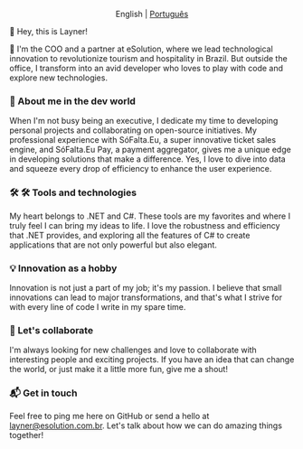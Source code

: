 <p align="center">
  <span>English</span> |
  <a href="https://github.com/LaynerClever/LaynerClever/tree/main/translations/en-us/README.md">Português</a>
</p>

👋 Hey, this is Layner!

🚀 I'm the COO and a partner at eSolution, where we lead technological innovation to revolutionize tourism and hospitality in Brazil. But outside the office, I transform into an avid developer who loves to play with code and explore new technologies.

### 🎢 About me in the dev world
When I'm not busy being an executive, I dedicate my time to developing personal projects and collaborating on open-source initiatives. My professional experience with SóFalta.Eu, a super innovative ticket sales engine, and SóFalta.Eu Pay, a payment aggregator, gives me a unique edge in developing solutions that make a difference. Yes, I love to dive into data and squeeze every drop of efficiency to enhance the user experience.

### 🛠️ 🛠️ Tools and technologies
My heart belongs to .NET and C#. These tools are my favorites and where I truly feel I can bring my ideas to life. I love the robustness and efficiency that .NET provides, and exploring all the features of C# to create applications that are not only powerful but also elegant.

### 💡 Innovation as a hobby
Innovation is not just a part of my job; it's my passion. I believe that small innovations can lead to major transformations, and that's what I strive for with every line of code I write in my spare time.

### 🤝 Let's collaborate
I'm always looking for new challenges and love to collaborate with interesting people and exciting projects. If you have an idea that can change the world, or just make it a little more fun, give me a shout!

### 📬 Get in touch
Feel free to ping me here on GitHub or send a hello at layner@esolution.com.br. Let's talk about how we can do amazing things together!
